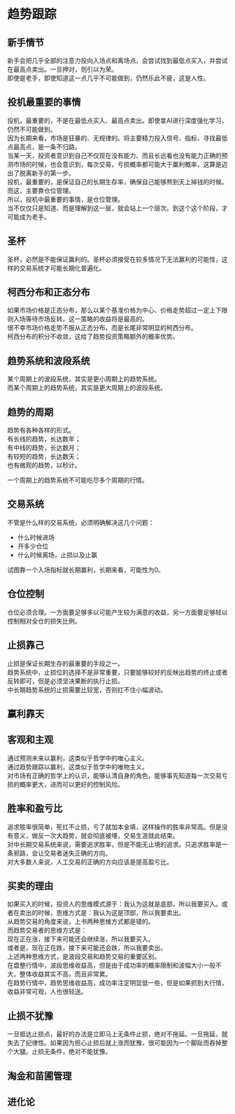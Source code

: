 # 趋势跟踪

## 新手情节
新手会把几乎全部的注意力投向入场点和离场点，会尝试找到最低点买入，并尝试在最高点卖出。一旦押对，则引以为荣。  
即使是老手，即使知道这一点几乎不可能做到，仍然乐此不疲，这是人性。    

## 投机最重要的事情
投机，最重要的，不是在最低点买入、最高点卖出。即使拿AI进行深度强化学习，仍然不可能做到。    
因为长期来看，市场是狂暴的、无规律的。将主要精力投入信号、指标、寻找最低点最高点，是一条不归路。    
当某一天，投资者意识到自己不仅现在没有能力、而且长远看也没有能力正确的预测市场的时候，也会意识到，每次交易，亏损概率都可能大于赢利概率，这算是迈出了脱离新手的第一步。    
投机，最重要的，是保证自己的长期生存率，确保自己能够熬到天上掉钱的时候。而这，主要靠仓位管理。     
所以，投机中最重要的事情，是仓位管理。   
当不仅仅只是知道、而是理解到这一层，就会站上一个层次。到这个这个阶段，才可能成为老手。    

## 圣杯
圣杯，必然是不能保证赢利的。圣杯必须接受在较多情况下无法赢利的可能性，这样的交易系统才可能长期化普遍化。  

## 柯西分布和正态分布
如果市场价格是正态分布，那么以某个基准价格为中心、价格走势超过一定上下限则入场等待市场反转，这一策略的收益将是最高的。  
很不幸市场价格走势不服从正态分布，而是长尾非常明显的柯西分布。  
柯西分布的积分不收敛，这给了趋势投资策略额外的概率优势。

## 趋势系统和波段系统
某个周期上的波段系统，其实是更小周期上的趋势系统。  
而某个周期上的趋势系统，其实是更大周期上的波段系统。

## 趋势的周期
趋势有各种各样的形式。  
有长线的趋势，长达数年；  
有中线的趋势，长达数月；  
有较短的趋势，长达数天；  
也有微观的趋势，以秒计。   

一个周期上的趋势系统不可能吃尽多个周期的行情。

## 交易系统
不管是什么样的交易系统，必须明确解决这几个问题：
* 什么时候进场
* 开多少仓位
* 什么时候离场，止损以及止赢    

试图靠一个入场指标就长期赢利，长期来看，可能性为0。

## 仓位控制
仓位必须合理。一方面要足够多以可能产生较为满意的收益，另一方面要足够轻以控制相对全仓的损失比例。

## 止损靠己
止损是保证长期生存的最重要的手段之一。     
趋势系统中，止损位的选择不是非常重要，只要能够较好的反映出趋势的终止或者反转即可，但是必须坚决果断的执行止损。    
中长期趋势系统的止损需要比较宽，否则扛不住小幅波动。    

## 赢利靠天

## 客观和主观
通过预测未来以赢利，这类似于哲学中的唯心主义。    
通过趋势跟踪以赢利，这类似于哲学中的唯物主义。    
对市场有正确的哲学上的认识，能够认清自身的角色，能够事先知道每一次交易亏损的概率更大，进而可以更好的控制风险。

## 胜率和盈亏比
追求胜率很简单，死扛不止损，亏了就加本金填，这样操作的胜率非常高。但是没有意义，做反一次大趋势，就会彻底被埋，交易生涯就此结束。    
对中长期交易系统来说，需要追求胜率，但是不能无止境的追求。只追求胜率是一条邪路，会让交易者迷失正确的方向。    
对大多数人来说，人工交易的正确的方向应该是提高盈亏比。

## 买卖的理由
如果买入的时候，投资人的思维模式源于：我认为这就是底部，所以我要买入。或者在卖出的时候，思维方式是：我认为这是顶部，所以我要卖出。  
从趋势交易的角度来说，上书两种思维方式都是错的。  
而趋势交易者的思维方式是：  
现在正在涨，接下来可能还会继续涨，所以我要买入。  
或者是，现在正在跌，接下来可能还会跌，所以我要卖出。  
上述两种思维方式，是波段交易和趋势交易的重要区别。  
在盘整行情中，波段思维收益高，但是由于成功率的概率限制和波幅大小一般不大，整体收益其实不高，而且非常累。  
在趋势行情中，趋势思维收益高，成功率注定明显低一些，但是如果抓到大行情，收益非常可观，人也很轻送。  

## 止损不犹豫
一旦抵达止损点，最好的办法是立即马上无条件止损，绝对不拖延。一旦拖延，就失去了纪律性。如果因为担心止损后就上涨而犹豫，很可能因为一个脚趾而吞掉整个大腿。止损无条件，绝对不能犹豫。

## 淘金和苗圃管理
## 进化论
